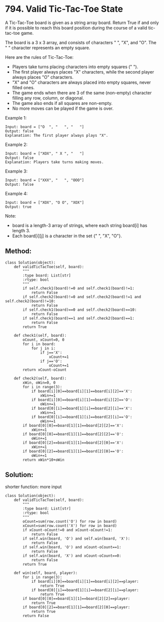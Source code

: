 # 794. Valid Tic-Tac-Toe State

A Tic-Tac-Toe board is given as a string array board. Return True if and only if it is possible to reach this board position during the course of a valid tic-tac-toe game.

The board is a 3 x 3 array, and consists of characters " ", "X", and "O".  The " " character represents an empty square.

Here are the rules of Tic-Tac-Toe:

- Players take turns placing characters into empty squares (" ").
- The first player always places "X" characters, while the second player always places "O" characters.
- "X" and "O" characters are always placed into empty squares, never filled ones.
- The game ends when there are 3 of the same (non-empty) character filling any row, column, or diagonal.
- The game also ends if all squares are non-empty.
- No more moves can be played if the game is over.

Example 1:

    Input: board = ["O  ", "   ", "   "]
    Output: false
    Explanation: The first player always plays "X".

Example 2:

    Input: board = ["XOX", " X ", "   "]
    Output: false
    Explanation: Players take turns making moves.

Example 3:

    Input: board = ["XXX", "   ", "OOO"]
    Output: false

Example 4:

    Input: board = ["XOX", "O O", "XOX"]
    Output: true

Note:

- board is a length-3 array of strings, where each string board[i] has length 3.
- Each board[i][j] is a character in the set {" ", "X", "O"}.

## Method:

    class Solution(object):
        def validTicTacToe(self, board):
            """
            :type board: List[str]
            :rtype: bool
            """
            if self.check1(board)!=0 and self.check1(board)!=1:
                return False
            if self.check2(board)!=0 and self.check2(board)!=1 and self.check2(board)!=10:
                return False
            if self.check1(board)==0 and self.check2(board)==10:
                return False
            if self.check1(board)==1 and self.check2(board)==1:
                return False
            return True
            
        def check1(self, board):
            oCount, xCount=0, 0
            for i in board:
                for j in i:
                    if j=='X':
                        xCount+=1
                    if j=='O':
                        oCount+=1
            return xCount-oCount
        
        def check2(self, board):
            xWin, oWin=0, 0
            for i in range(3):
                if board[i][0]==board[i][1]==board[i][2]=='X':
                    xWin+=1
                if board[i][0]==board[i][1]==board[i][2]=='O':
                    oWin+=1
                if board[0][i]==board[1][i]==board[2][i]=='X':
                    xWin+=1
                if board[0][i]==board[1][i]==board[2][i]=='O':
                    oWin+=1
            if board[0][0]==board[1][1]==board[2][2]=='X':
                xWin+=1
            if board[0][0]==board[1][1]==board[2][2]=='O':
                oWin+=1
            if board[0][2]==board[1][1]==board[2][0]=='X':
                xWin+=1
            if board[0][2]==board[1][1]==board[2][0]=='O':
                oWin+=1
            return xWin*10+oWin
            
## Solution:

shorter function: more input
    
    class Solution(object):
        def validTicTacToe(self, board):
            """
            :type board: List[str]
            :rtype: bool
            """
            oCount=sum(row.count('O') for row in board)
            xCount=sum(row.count('X') for row in board)
            if xCount-oCount!=0 and xCount-oCount!=1:
                return False
            if self.win(board, 'O') and self.win(board, 'X'):
                return False
            if self.win(board, 'O') and xCount-oCount==1:
                return False
            if self.win(board, 'X') and xCount-oCount==0:
                return False
            return True
        
        def win(self, board, player):
            for i in range(3):
                if board[i][0]==board[i][1]==board[i][2]==player:
                    return True
                if board[0][i]==board[1][i]==board[2][i]==player:
                    return True
            if board[0][0]==board[1][1]==board[2][2]==player:
                return True
            if board[0][2]==board[1][1]==board[2][0]==player:
                return True
            return False